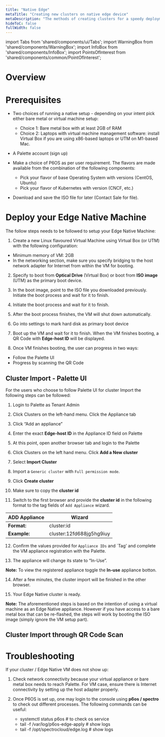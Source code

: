 ```yaml
---
title: "Native Edge"
metaTitle: "Creating new clusters on native edge device"
metaDescription: "The methods of creating clusters for a speedy deployment native edge device"
hideToC: false
fullWidth: false
---
```


import Tabs from 'shared/components/ui/Tabs';
import WarningBox from 'shared/components/WarningBox';
import InfoBox from 'shared/components/InfoBox';
import PointsOfInterest from 'shared/components/common/PointOfInterest';



# Overview


# Prerequisites

* Two choices of running a native setup - depending on your intent pick either bare metal or virtual machine setup:
  * Choice 1: Bare metal box with at least 2GB of RAM
  * Choice 2: Laptops with virtual machine management software: install Virtual Box if you are using x86-based laptops or UTM on M1-based Mac.

* A Palette account (sign up)


* Make a choice of P6OS as per user requirement. The flavors are made available from the combination of the following components:
  * Pick your flavor of base Operating System with versions (CentOS, Ubuntu)
  * Pick your flavor of Kubernetes with version (CNCF, etc.)


* Download and save the ISO file for later (Contact Sale for file).


# Deploy your Edge Native Machine

The follow steps needs to be followed to setup your Edge Native Machine:

1. Create a new Linux flavoured Virtual Machine using Virtual Box (or UTM) with the following configuration:
  * Minimum memory of VM:  2GB
  * In the networking section, make sure you specify bridging to the host network adapter for Internet from within the VM for booting.


2. Specify to boot from **Optical Drive** (Virtual Box) or boot from **ISO image** (UTM) as the primary boot device.


3. In the boot image, point to the ISO file you downloaded previously. Initiate the boot process and wait for it to finish.


4. Initiate the boot process and wait for it to finish.


5. After the boot process finishes, the VM will shut down automatically.


6. Go into settings to mark hard disk as primary boot device


7. Boot up the VM and wait for it to finish. When the VM finishes booting, a QR Code with **Edge-host ID** will be displayed.


8. Once VM finishes booting, the user can progress in two ways:

  * Follow the Palette UI
  * Progress by scanning the QR Code


## Cluster Import - Palette UI

For the users who choose to follow Palette UI for cluster Import the following steps can be followed:

1. Login to Palette as Tenant Admin


2. Click Clusters on the left-hand menu. Click the Appliance tab


3. Click “Add an appliance”


4. Enter the exact **Edge-host ID** in the Appliance ID field on Palette


5. At this point, open another browser tab and login to the Palette


6. Click Clusters on the left hand menu. Click **Add a New cluster**


7. Select **Import Cluster**


8. Import a `Generic cluster` with `Full permission mode`.


9. Click **Create cluster**


10. Make sure to copy the **cluster id**


11. Switch to the first browser and provide the **cluster id** in the following format to the tag fields of `Add Appliance` wizard.

|ADD Appliance| Wizard      |	
|------------|--------------|   
|**Format:** |cluster:id  |
|**Example:**|cluster:12fd688jg5hg9iuy|



12. Confirm the values provided for `Appliance IDs` and `Tag' and complete the VM appliance registration with the Palette.


13. The appliance will change its state to “In-Use”.

  **Note:** To view the registered appliance toggle the **In-use** appliance botton.


14. After a few minutes, the cluster import will be finished in the other browser.


15. Your Edge Native cluster is ready.

  **Note:** The aforementioned steps is based on the intention of using a virtual machine as an Edge Native appliance. However if you have access to a bare metal box that can be re-flashed, the steps will work by booting the ISO image (simply ignore the VM setup part).

## Cluster Import through QR Code Scan



# Troubleshooting

If your cluster / Edge Native VM does not show up:

1. Check network connectivity because your virtual appliance or bare metal box needs to reach Palette. For VM case, ensure there is Internet connectivity by setting up the host adapter properly. 


2. Once P6OS is set up, one may login to the console using **p6os / spectro** to check out different processes. The following commands can be useful:
   * systemctl status p6os # to check os service
   * tail -f /var/log/p6os-edge-apply # show logs
   * tail -f /opt/spectrocloud/edge.log # show logs











  


    




